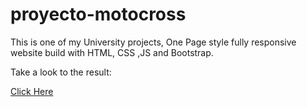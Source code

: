 # proyecto-motocross

This is one of my University projects, One Page style fully responsive website build with HTML, CSS ,JS and Bootstrap. 

Take a look to the result: 

[Click Here](https://tropicalboy21.github.io/proyecto-motocross/Examen/one-page.html#invi-nav-01)
